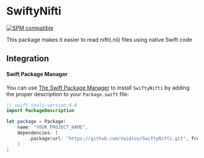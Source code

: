 # SwiftyNifti
[![SPM compatible](https://img.shields.io/badge/Swift_Package_Manager-compatible-4BC51D.svg?style=flat)](https://swift.org/package-manager/)



This package makes it easier to read nifti(.nii) files using native Swift code

## Integration

#### Swift Package Manager

You can use [The Swift Package Manager](https://swift.org/package-manager) to install `SwiftyNifti` by adding the proper description to your `Package.swift` file:

```swift
// swift-tools-version:4.0
import PackageDescription

let package = Package(
    name: "YOUR_PROJECT_NAME",
    dependencies: [
        .package(url: "https://github.com/Vaidios/SwiftyNifti.git", from: "4.0.0"),
    ]
)
```
